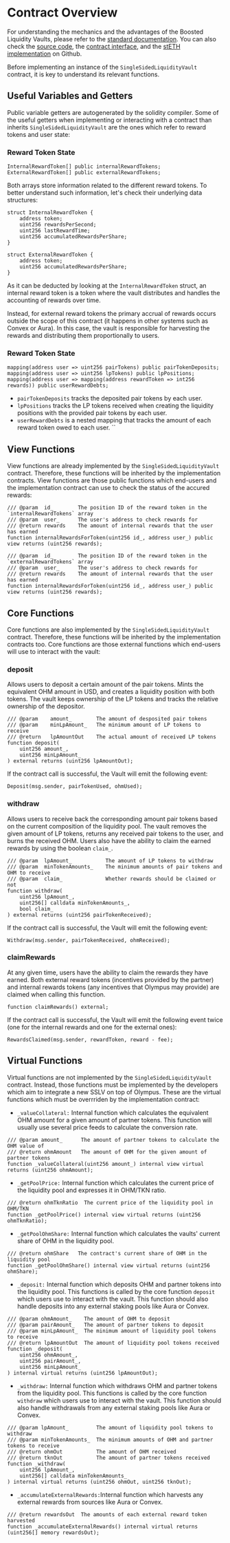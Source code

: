 # Contract Overview

For understanding the mechanics and the advantages of the Boosted Liquidity Vaults, please refer to the [standard documentation](../../overview/07_boosted-liq-vaults.md).
You can also check the [source code](github-link), the [contract interface](github-link), and the [stETH implementation](github-link) on Github.

Before implementing an instance of the `SingleSidedLiquidityVault` contract, it is key to understand its relevant functions.

## Useful Variables and Getters

Public variable getters are autogenerated by the solidity compiler. Some of the useful getters when implementing or interacting with a contract than inherits `SingleSidedLiquidityVault` are the ones which refer to reward tokens and user state:

### Reward Token State

```solidity
InternalRewardToken[] public internalRewardTokens;
ExternalRewardToken[] public externalRewardTokens;
```

Both arrays store information related to the different reward tokens. To better understand such information, let's check their underlying data structures:

```solidity
struct InternalRewardToken {
    address token;
    uint256 rewardsPerSecond;
    uint256 lastRewardTime;
    uint256 accumulatedRewardsPerShare;
}

struct ExternalRewardToken {
    address token;
    uint256 accumulatedRewardsPerShare;
}
```

As it can be deducted by looking at the `InternalRewardToken` struct, an internal reward token is a token where the vault distributes and handles the accounting of rewards over time.

Instead, for external reward tokens the primary accrual of rewards occurs outside the scope of this contract (it happens in other systems such as Convex or Aura). In this case, the vault is responsible for harvesting the rewards and distributing them proportionally to users.

### Reward Token State

```solidity
mapping(address user => uint256 pairTokens) public pairTokenDeposits;
mapping(address user => uint256 lpTokens) public lpPositions;
mapping(address user => mapping(address rewardToken => int256 rewards)) public userRewardDebts;
```

- `pairTokenDeposits` tracks the deposited pair tokens by each user.
- `lpPositions` tracks the LP tokens received when creating the liquidity positions with the provided pair tokens by each user.
- `userRewardDebts` is a nested mapping that tracks the amount of each reward token owed to each user.
  ``

## View Functions

View functions are already implemented by the `SingleSidedLiquidityVault` contract. Therefore, these functions will be inherited by the implementation contracts.
View functions are those public functions which end-users and the implementation contract can use to check the status of the accured rewards:

```solidity
/// @param  id_        The position ID of the reward token in the `internalRewardTokens` array
/// @param  user_      The user's address to check rewards for
/// @return rewards    The amount of internal rewards that the user has earned
function internalRewardsForToken(uint256 id_, address user_) public view returns (uint256 rewards);

/// @param  id_        The position ID of the reward token in the `externalRewardTokens` array
/// @param  user_      The user's address to check rewards for
/// @return rewards    The amount of internal rewards that the user has earned
function internalRewardsForToken(uint256 id_, address user_) public view returns (uint256 rewards);
```

## Core Functions

Core functions are also implemented by the `SingleSidedLiquidityVault` contract. Therefore, these functions will be inherited by the implementation contracts too.
Core functions are those external functions which end-users will use to interact with the vault:

### deposit

Allows users to deposit a certain amount of the pair tokens. Mints the equivalent OHM amount in USD, and creates a liquidity position with both tokens. The vault keeps ownership of the LP tokens and tracks the relative ownership of the depositor.

```solidity
/// @param    amount_        The amount of desposited pair tokens
/// @param    minLpAmount_   The minimum amount of LP tokens to receive
/// @return   lpAmountOut    The actual amount of received LP tokens
function deposit(
    uint256 amount_,
    uint256 minLpAmount_
) external returns (uint256 lpAmountOut);
```

If the contract call is successful, the Vault will emit the following event:

```solidity
Deposit(msg.sender, pairTokenUsed, ohmUsed);
```

### withdraw

Allows users to receive back the corresponding amount pair tokens based on the current composition of the liquidity pool. The vault removes the given amount of LP tokens, returns any received pair tokens to the user, and burns the received OHM.
Users also have the ability to claim the earned rewards by using the boolean `claim_`.

```solidity
/// @param  lpAmount_           The amount of LP tokens to withdraw
/// @param  minTokenAmounts_    The minimum amounts of pair tokens and OHM to receive
/// @param  claim_              Whether rewards should be claimed or not
function withdraw(
    uint256 lpAmount_,
    uint256[] calldata minTokenAmounts_,
    bool claim_
) external returns (uint256 pairTokenReceived);
```

If the contract call is successful, the Vault will emit the following event:

```solidity
Withdraw(msg.sender, pairTokenReceived, ohmReceived);
```

### claimRewards

At any given time, users have the ability to claim the rewards they have earned. Both external reward tokens (incentives provided by the partner) and internal rewards tokens (any incentives that Olympus may provide) are claimed when calling this function.

```solidity
function claimRewards() external;
```

If the contract call is successful, the Vault will emit the following event twice (one for the internal rewards and one for the external ones):

```solidity
RewardsClaimed(msg.sender, rewardToken, reward - fee);
```

## Virtual Functions

Virtual functions are not implemented by the `SingleSidedLiquidityVault` contract. Instead, those functions must be implemented by the developers which aim to integrate a new SSLV on top of Olympus.
These are the virtual functions which must be overrriden by the implementation contract:

- `_valueCollateral:` Internal function which calculates the equivalent OHM amount for a given amount of partner tokens. This function will usually use several price feeds to calculate the conversion rate.

```solidity
/// @param amount_      The amount of partner tokens to calculate the OHM value of
/// @return ohmAmount   The amount of OHM for the given amount of partner tokens
function _valueCollateral(uint256 amount_) internal view virtual returns (uint256 ohmAmount);
```

- `_getPoolPrice:` Internal function which calculates the current price of the liquidity pool and expresses it in OHM/TKN ratio.

```solidity
/// @return ohmTknRatio  The current price of the liquidity pool in OHM/TKN
function _getPoolPrice() internal view virtual returns (uint256 ohmTknRatio);
```

- `_getPoolOhmShare:` Internal function which calculates the vaults' current share of OHM in the liquidity pool.

```solidity
/// @return ohmShare   The contract's current share of OHM in the liquidity pool
function _getPoolOhmShare() internal view virtual returns (uint256 ohmShare);
```

- `_deposit:` Internal function which deposits OHM and partner tokens into the liquidity pool. This functions is called by the core function `deposit` which users use to interact with the vault. This function should also handle deposits into any external staking pools like Aura or Convex.

```solidity
/// @param ohmAmount_    The amount of OHM to deposit
/// @param pairAmount_   The amount of partner tokens to deposit
/// @param minLpAmount_  The minimum amount of liquidity pool tokens to receive
/// @return lpAmountOut  The amount of liquidity pool tokens received
function _deposit(
    uint256 ohmAmount_,
    uint256 pairAmount_,
    uint256 minLpAmount_
) internal virtual returns (uint256 lpAmountOut);
```

- `_withdraw:` Internal function which withdraws OHM and partner tokens from the liquidity pool. This functions is called by the core function `withdraw` which users use to interact with the vault. This function should also handle withdrawals from any external staking pools like Aura or Convex.

```solidity
/// @param lpAmount_         The amount of liquidity pool tokens to withdraw
/// @param minTokenAmounts_  The minimum amounts of OHM and partner tokens to receive
/// @return ohmOut           The amount of OHM received
/// @return tknOut           The amount of partner tokens received
function _withdraw(
    uint256 lpAmount_,
    uint256[] calldata minTokenAmounts_
) internal virtual returns (uint256 ohmOut, uint256 tknOut);
```

- `_accumulateExternalRewards:`Internal function which harvests any external rewards from sources like Aura or Convex.

```solidity
/// @return rewardsOut  The amounts of each external reward token harvested
function _accumulateExternalRewards() internal virtual returns (uint256[] memory rewardsOut);
```

